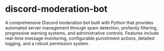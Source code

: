 # discord-moderation-bot
A comprehensive Discord moderation bot built with Python that provides automated server management through spam detection, profanity filtering, progressive warning systems, and administrative controls. Features include real-time message monitoring, configurable punishment actions, detailed logging, and a robust permission system.
